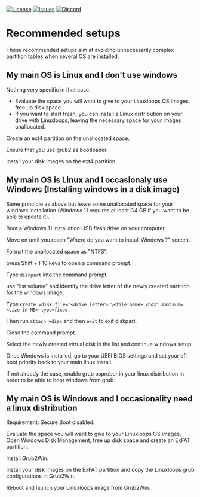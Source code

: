 <div id="top"></div>

<!-- Shields/Logos -->
[![License][license-shield]][license-url]
[![Issues][issues-shield]][issues-url]
[![Discord][discord-shield]][discord-url]
  
# Recommended setups

Those recommended setups aim at avoiding unnecessarily complex partition tables when several OS are installed.  


## My main OS is Linux and I don't use windows

Nothing very specific in that case.  
- Evaluate the space you will want to give to your Linuxloops OS images, free up disk space.  
- If you want to start fresh, you can install a Linux distribution on your drive with Linuxloops, leaving the necessary space for your images unallocated.  

Create an ext4 partition on the unallocated space.  

Ensure that you use grub2 as bootloader.  

Install your disk images on the ext4 partition.  


## My main OS is Linux and I occasionaly use Windows (Installing windows in a disk image)

Same principle as above but leave some unallocated space for your windows installation (Windows 11 requires at least G4 GB if you want to be able to update it).  

Boot a Windows 11 installation USB flash drive on your computer.  

Move on until you reach "Where do you want to install Windows ?" screen.  

Format the unallocated space as "NTFS".  

press Shift + F10 keys to open a command prompt.  

Type `diskpart` into the command prompt.  

use "list volume" and identify the drive letter of the newly created partition for the windows image.  

Type `create vdisk file="<drive letter>:\<file name>.vhdx" maximum=<size in MB> type=fixed`  

Then run `attach vdisk` and then `exit` to exit diskpart.  

Close the command prompt.  

Select the newly created virtual disk in the list and continue windows setup.  

Once Windows is installed, go to your UEFI BIOS settings and set your efi boot priority back to your main linux install.  

If not already the case, enable grub osprober in your linux distribution in order to be able to boot windows from grub.  


## My main OS is Windows and I occasionality need a linux distribution

Requirement: Secure Boot disabled.  

Evaluate the space you will want to give to your Linuxloops OS images, Open Windows Disk Management, free up disk space and create an ExFAT partition.  

Install Grub2Win.  

Install your disk images on the ExFAT partition and copy the Linuxloops grub configurations in Grub2Win.  

Reboot and launch your Linuxloops image from Grub2Win.  


<!-- Reference Links -->
<!-- Badges -->
[license-shield]: https://img.shields.io/github/license/sebanc/linuxloops?label=License&logo=Github&style=flat-square
[license-url]: ./LICENSE
[issues-shield]: https://img.shields.io/github/issues/sebanc/linuxloops?label=Issues&logo=Github&style=flat-square
[issues-url]: https://github.com/sebanc/linuxloops/issues
[discord-shield]: https://img.shields.io/badge/Discord-Join-7289da?style=flat-square&logo=discord&logoColor=%23FFFFFF
[discord-url]: https://discord.gg/x2EgK2M

